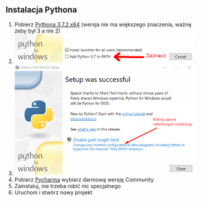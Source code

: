 ## Instalacja Pythona

1. Pobierz [Pythona 3.7.2 x64](https://www.python.org/ftp/python/3.7.2/python-3.7.2-amd64.exe) (wersja nie ma większego znaczenia, ważnę żeby był 3 a nie 2)
1. <img src="python-install1.jpg">
1. <img src="python-install2.jpg">
1. Pobierz [Pycharma](https://www.jetbrains.com/pycharm/download/#section=windows) wybierz darmową wersję Community
1. Zainstaluj, nie trzeba robić nic specjalnego
1. Uruchom i stwórz nowy projekt